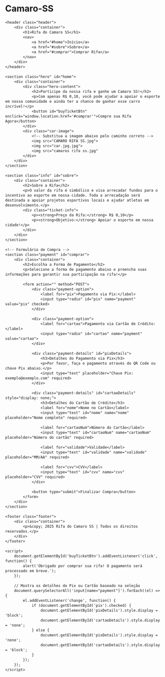 # Camaro-SS 
<!DOCTYPE html>
<html lang="pt-br">
<head>
    <meta charset="UTF-8">
    <meta name="viewport" content="width=device-width, initial-scale=1.0">
    <meta name="description" content="Rifa do Camaro SS - Participe e ganhe um Camaro!">
    <title>Rifa do Camaro SS</title>
    <link rel="stylesheet" href="style.css">
</head>
<body>

    <header class="header">
        <div class="container">
            <h1>Rifa do Camaro SS</h1>
            <nav>
                <a href="#home">Início</a>
                <a href="#sobre">Sobre</a>
                <a href="#comprar">Comprar Rifa</a>
            </nav>
        </div>
    </header>

    <section class="hero" id="home">
        <div class="container">
            <div class="hero-content">
                <h2>Participe da nossa rifa e ganhe um Camaro SS!</h2>
                <p>Com apenas R$ 0,10, você pode ajudar a apoiar o esporte em nossa comunidade e ainda ter a chance de ganhar esse carro incrível!</p>
                <button id="buyTicketBtn" onclick="window.location.href='#comprar'">Compre sua Rifa Agora</button>
            </div>
            <div class="car-image">
                <!-- Substitua a imagem abaixo pelo caminho correto -->
                <img src="CAMARO RIFA SS.jpg">
                <img src="car.jpg.jpg">
                <img src="camaros rifa ss.jpg"
            </div>
        </div>
    </section>

    <section class="info" id="sobre">
        <div class="container">
            <h2>Sobre a Rifa</h2>
            <p>O valor da rifa é simbólico e visa arrecadar fundos para o incentivo ao esporte em nossa cidade. Toda a arrecadação será destinada a apoiar projetos esportivos locais e ajudar atletas em desenvolvimento.</p>
            <div class="ticket-info">
                <p><strong>Preço da Rifa:</strong> R$ 0,10</p>
                <p><strong>Objetivo:</strong> Apoiar o esporte em nossa cidade!</p>
            </div>
        </div>
    </section>

    <!-- Formulário de Compra -->
    <section class="payment" id="comprar">
        <div class="container">
            <h2>Escolha a Forma de Pagamento</h2>
            <p>Selecione a forma de pagamento abaixo e preencha suas informações para garantir sua participação na rifa!</p>
            
            <form action="" method="POST">
                <div class="payment-option">
                    <label for="pix">Pagamento via Pix:</label>
                    <input type="radio" id="pix" name="payment" value="pix" checked>
                </div>

                <div class="payment-option">
                    <label for="cartao">Pagamento via Cartão de Crédito:</label>
                    <input type="radio" id="cartao" name="payment" value="cartao">
                </div>

                <div class="payment-details" id="pixDetails">
                    <h3>Detalhes do Pagamento via Pix</h3>
                    <p>Por favor, faça o pagamento através do QR Code ou chave Pix abaixo.</p>
                    <input type="text" placeholder="Chave Pix: exemplo@exemplo.com" required>
                </div>

                <div class="payment-details" id="cartaoDetails" style="display: none;">
                    <h3>Detalhes do Cartão de Crédito</h3>
                    <label for="nome">Nome no Cartão</label>
                    <input type="text" id="nome" name="nome" placeholder="Nome completo" required>

                    <label for="cartaoNum">Número do Cartão</label>
                    <input type="text" id="cartaoNum" name="cartaoNum" placeholder="Número do cartão" required>

                    <label for="validade">Validade</label>
                    <input type="text" id="validade" name="validade" placeholder="MM/AA" required>

                    <label for="cvv">CVV</label>
                    <input type="text" id="cvv" name="cvv" placeholder="CVV" required>
                </div>

                <button type="submit">Finalizar Compra</button>
            </form>
        </div>
    </section>

    <footer class="footer">
        <div class="container">
            <p>&copy; 2025 Rifa do Camaro SS | Todos os direitos reservados.</p>
        </div>
    </footer>

    <script>
        document.getElementById('buyTicketBtn').addEventListener('click', function() {
            alert('Obrigado por comprar sua rifa! O pagamento será processado em breve.');
        });

        // Mostra os detalhes do Pix ou Cartão baseado na seleção
        document.querySelectorAll('input[name="payment"]').forEach((el) => {
            el.addEventListener('change', function() {
                if (document.getElementById('pix').checked) {
                    document.getElementById('pixDetails').style.display = 'block';
                    document.getElementById('cartaoDetails').style.display = 'none';
                } else {
                    document.getElementById('pixDetails').style.display = 'none';
                    document.getElementById('cartaoDetails').style.display = 'block';
                }
            });
        });
    </script>


</body>
</html>

